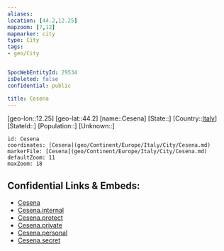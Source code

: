 ```yaml
---
aliases: 
location: [44.2,12.25]
mapzoom: [7,12] 
mapmarker: city 
type: City
tags:
- geo/City


SpocWebEntityId: 29534
isDeleted: false
confidential: public

title: Cesena
---
```

[geo-lon::12.25]
[geo-lat::44.2]
[name::Cesena]
[State::]
[Country::[Italy](geo/Continent/Europe/Italy.md)]
[StateId::]
[Population::]
[Unknown::]


```leaflet
id: Cesena
coordinates: [Cesena](geo/Continent/Europe/Italy/City/Cesena.md)
markerFile: [Cesena](geo/Continent/Europe/Italy/City/Cesena.md)
defaultZoom: 11 
maxZoom: 18
```


## Confidential Links & Embeds: 
- [Cesena](../../../../../../_public/geo/Continent/Europe/Italy/City/Cesena.md) 
- [Cesena.internal](../../../../../../_internal/geo/Continent/Europe/Italy/City/Cesena.internal.md) 
- [Cesena.protect](../../../../../../_protect/geo/Continent/Europe/Italy/City/Cesena.protect.md) 
- [Cesena.private](../../../../../../_private/geo/Continent/Europe/Italy/City/Cesena.private.md) 
- [Cesena.personal](../../../../../../_personal/geo/Continent/Europe/Italy/City/Cesena.personal.md) 
- [Cesena.secret](../../../../../../_secret/geo/Continent/Europe/Italy/City/Cesena.secret.md) 
